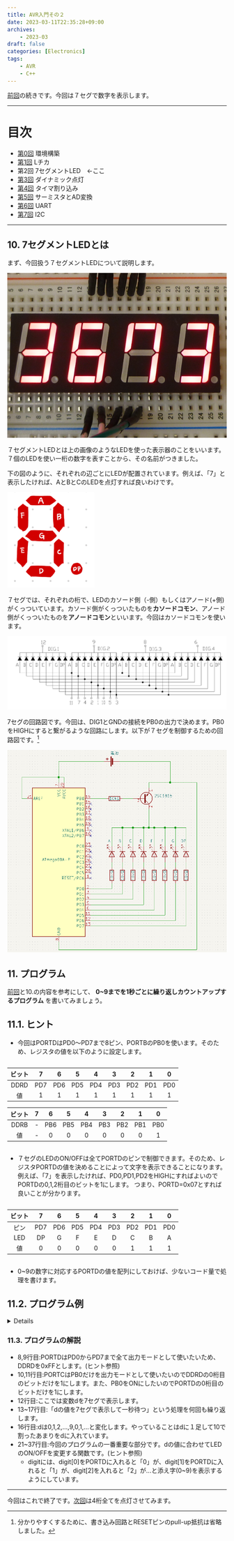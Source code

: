 ```yaml
---
title: AVR入門その２
date: 2023-03-11T22:35:28+09:00
archives:
    - 2023-03
draft: false
categories: [Electronics]
tags:
    - AVR
    - C++
---
```



[前回](../day1/)の続きです。今回は７セグで数字を表示します。

---

# 目次

* [第0回](../day0/) 環境構築
* [第1回](../day1/) Lチカ
* 第2回 7セグメントLED　←ここ
* [第3回](../day3/) ダイナミック点灯
* [第4回](../day4/) タイマ割り込み
* [第5回](../day5/) サーミスタとAD変換
* [第6回](../day6/) UART
* [第7回](../day7/) I2C

---

## 10. 7セグメントLEDとは

まず、今回扱う７セグメントLEDについて説明します。

![](img/fig1.jpg)

７セグメントLEDとは上の画像のようなLEDを使った表示器のことをいいます。７個のLEDを使い一桁の数字を表すことから、その名前がつきました。

下の図のように、それぞれの辺ごとにLEDが配置されています。例えば、「7」と表示したければ、AとBとCのLEDを点灯すれば良いわけです。

<img src="img/fig2.png" width="200px"></img>

７セグでは、それぞれの桁で、LEDのカソード側（-側）もしくはアノード(+側)がくっついています。カソード側がくっついたものを**カソードコモン**、アノード側がくっついたものを**アノードコモン**といいます。今回はカソードコモンを使います。

![](img/fig3.png)

7セグの回路図です。今回は、DIG1とGNDの接続をPB0の出力で決めます。PB0をHIGHにすると繋がるような回路にします。以下が７セグを制御するための回路図です。[^1]

![](img/fig4.png)

## 11. プログラム

[前回](../day1/)と10.の内容を参考にして、 __0~9までを1秒ごとに繰り返しカウントアップするプログラム__ を書いてみましょう。


## 11.1. ヒント


* 今回はPORTDはPD0～PD7まで8ピン、PORTBのPB0を使います。そのため、レジスタの値を以下のように設定します。


<div style="overflow-x: auto; white-space: nowrap">

|ビット|7|6|5|4|3|2|1|0|
|:-:|:-:|:-:|:-:|:-:|:-:|:-:|:-:|:-:|
|DDRD|PD7|PD6|PD5|PD4|PD3|PD2|PD1|PD0|
|値|1|1|1|1|1|1|1|1|

|ビット|7|6|5|4|3|2|1|0|
|:-:|:-:|:-:|:-:|:-:|:-:|:-:|:-:|:-:|
|DDRB|-|PB6|PB5|PB4|PB3|PB2|PB1|PB0|
|値|-|0|0|0|0|0|0|1|

</div>

* ７セグのLEDのON/OFFは全てPORTDのピンで制御できます。そのため、レジスタPORTDの値を決めることによって文字を表示できることになります。
例えば、「7」を表示したければ、PD0,PD1,PD2をHIGHにすればよいのでPORTDの0,1,2桁目のビットを1にします。
つまり、PORTD=0x07とすれば良いことが分かります。

<div style="overflow-x: auto; white-space: nowrap">

|ビット|7|6|5|4|3|2|1|0|
|:-:|:-:|:-:|:-:|:-:|:-:|:-:|:-:|:-:|
|ピン|PD7|PD6|PD5|PD4|PD3|PD2|PD1|PD0|
|LED|DP|G|F|E|D|C|B|A|
|値|0|0|0|0|0|1|1|1|

</div>

* 0~9の数字に対応するPORTDの値を配列にしておけば、少ないコード量で処理を書けます。

## 11.2. プログラム例

<details>

```cpp
#include<avr/io.h>
#include<util/delay.h>


void display(int);

int main(void){
	DDRD=0xFF;
	PORTD=0b00000000;
	DDRB=0x01;
	PORTB=0x01;
	int d=0;
	while(1){
		display(d);
		_delay_ms(1000);
		d=(d+1)%10;
	}
	return 0;
}

void display(int d){
	/*ピンの接続:
	 * PORTD:
	 * 	0 -> A		
	 * 	1 -> B		    A
	 * 	2 -> C		  +---+
	 * 	3 -> D		F | G |B
	 * 	4 -> E		  +---|
	 * 	5 -> F		E |   |C
	 * 	6 -> G		  +---+ .
	 * 	7 -> DP		    D   DP
	 * */
	const unsigned char digit[]={0x3F,0x06,0x5B,0x4F,0x66,0x6D,0x7D,0x07,0x7F,0x6F};
	if(0<=d && d<=9){
		PORTD=digit[d];
	}
}
```
</details>


### 11.3. プログラムの解説

* 8,9行目:PORTDはPD0からPD7まで全て出力モードとして使いたいため、DDRDを0xFFとします。(ヒント参照)
* 10,11行目:PORTCはPB0だけを出力モードとして使いたいのでDDRDの0桁目のビットだけを1にします。また、PB0をONにしたいのでPORTDの0桁目のビットだけを1にします。
* 12行目:ここでは変数dを7セグで表示します。
* 13~17行目:「dの値を7セグで表示して一秒待つ」という処理を何回も繰り返します。
* 16行目:dは0,1,2,...,9,0,1,...と変化します。やっていることはdに１足して10で割ったあまりをdに入れています。
* 21~37行目:今回のプログラムの一番重要な部分です。dの値に合わせてLEDのON/OFFを変更する関数です。(ヒント参照)
	* digitには、digit[0]をPORTDに入れると「0」が、digit[1]をPORTDに入れると「1」が、digit[2]を入れると「2」が...と添え字(0~9)を表示するようにしています。

---

今回はこれで終了です。[次回](../day3)は4桁全てを点灯させてみます。

[^1]: 分かりやすくするために、書き込み回路とRESETピンのpull-up抵抗は省略しました。